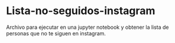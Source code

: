 # Lista-no-seguidos-instagram
Archivo para ejecutar en una jupyter notebook y obtener la lista de personas que no te siguen en instagram.
